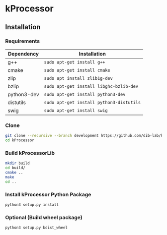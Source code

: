 # kProcessor

## Installation  

### Requirements

|Dependency|Installation |
|--|--|
| g++ | `sudo apt-get install g++` |
| cmake | `sudo apt-get install cmake` |
| zlip | `sudo apt install zlib1g-dev` |
| bzlip | `sudo apt-get install libghc-bzlib-dev` |
| python3-dev | `sudo apt-get install python3-dev` |
| distutils | `sudo apt-get install python3-distutils` |
| swig | `sudo apt-get install swig` |

### Clone

```bash
git clone --recursive --branch development https://github.com/dib-lab/kProcessor.git kProcessor
cd kProcessor
```

### Build kProcessorLib

```bash
mkdir build
cd build/
cmake ..
make
cd ..
```

### Install kProcessor Python Package

```bash
python3 setup.py install
```

### Optional (Build wheel package)

```bash
python3 setup.py bdist_wheel
```
